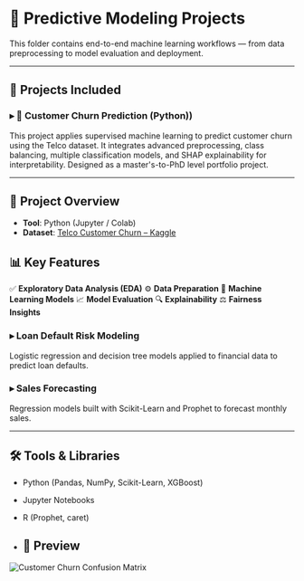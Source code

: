 # 🧠 Predictive Modeling Projects

This folder contains end-to-end machine learning workflows — from data preprocessing to model evaluation and deployment.

---

## 📌 Projects Included

### ▸ 🧠 Customer Churn Prediction (Python))

This project applies supervised machine learning to predict customer churn using the Telco dataset. It integrates advanced preprocessing, class balancing, multiple classification models, and SHAP explainability for interpretability. Designed as a master's-to-PhD level portfolio project.

---

## 📂 Project Overview
- **Tool**: Python (Jupyter / Colab)  
- **Dataset**: [Telco Customer Churn – Kaggle](https://www.kaggle.com/datasets/blastchar/telco-customer-churn)  

## 📊 Key Features

 ✅ **Exploratory Data Analysis (EDA)**
 ⚙️ **Data Preparation**
 🤖 **Machine Learning Models**
 📈 **Model Evaluation**
 🔍 **Explainability**
 ⚖️ **Fairness Insights**


### ▸ Loan Default Risk Modeling  
Logistic regression and decision tree models applied to financial data to predict loan defaults.

### ▸ Sales Forecasting  
Regression models built with Scikit-Learn and Prophet to forecast monthly sales.

---

## 🛠 Tools & Libraries
- Python (Pandas, NumPy, Scikit-Learn, XGBoost)
- Jupyter Notebooks
- R (Prophet, caret)

- ## 📸 Preview
![Customer Churn Confusion Matrix](../../Assets/churn_conf_matrix.png)

